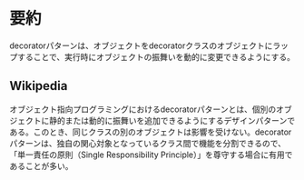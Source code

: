 # 要約
decoratorパターンは、オブジェクトをdecoratorクラスのオブジェクトにラップすることで、実行時にオブジェクトの振舞いを動的に変更できるようにする。

## Wikipedia
オブジェクト指向プログラミングにおけるdecoratorパターンとは、個別のオブジェクトに静的または動的に振舞いを追加できるようにするデザインパターンである。このとき、同じクラスの別のオブジェクトは影響を受けない。decoratorパターンは、独自の関心対象となっているクラス間で機能を分割できるので、「単一責任の原則（Single Responsibility Principle）」を尊守する場合に有用であることが多い。

